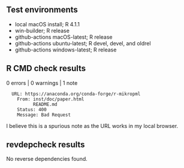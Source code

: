 ## Test environments

- local macOS install; R 4.1.1
- win-builder; R release
- github-actions macOS-latest; R release
- github-actions ubuntu-latest; R devel, devel, and oldrel
- github-actions windows-latest; R release

## R CMD check results

0 errors | 0 warnings | 1 note

```
  URL: https://anaconda.org/conda-forge/r-mikropml
    From: inst/doc/paper.html
          README.md
    Status: 400
    Message: Bad Request
```

I believe this is a spurious note as the URL works in my local browser.

## revdepcheck results

No reverse dependencies found.
